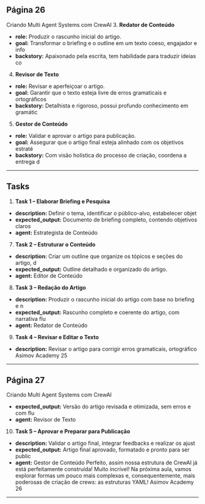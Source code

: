 ## Página 26

Criando Multi Agent Systems com CrewAI
3. **Redator de Conteúdo**
- **role:** Produzir o rascunho inicial do artigo.
- **goal:** Transformar o briefing e o outline em um texto coeso, engajador e info
- **backstory:** Apaixonado pela escrita, tem habilidade para traduzir ideias co
4. **Revisor de Texto**
- **role:** Revisar e aperfeiçoar o artigo.
- **goal:** Garantir que o texto esteja livre de erros gramaticais e ortográficos
- **backstory:** Detalhista e rigoroso, possui profundo conhecimento em gramátic
5. **Gestor de Conteúdo**
- **role:** Validar e aprovar o artigo para publicação.
- **goal:** Assegurar que o artigo final esteja alinhado com os objetivos estraté
- **backstory:** Com visão holística do processo de criação, coordena a entrega d
---
## **Tasks**
1. **Task 1 – Elaborar Briefing e Pesquisa**
- **description:** Definir o tema, identificar o público-alvo, estabelecer objet
- **expected_output:** Documento de briefing completo, contendo objetivos claros
- **agent:** Estrategista de Conteúdo
7. **Task 2 – Estruturar o Conteúdo**
- **description:** Criar um outline que organize os tópicos e seções do artigo, d
- **expected_output:** Outline detalhado e organizado do artigo.
- **agent:** Editor de Conteúdo
8. **Task 3 – Redação do Artigo**
- **description:** Produzir o rascunho inicial do artigo com base no briefing e n
- **expected_output:** Rascunho completo e coerente do artigo, com narrativa flu
- **agent:** Redator de Conteúdo
9. **Task 4 – Revisar e Editar o Texto**
- **description:** Revisar o artigo para corrigir erros gramaticais, ortográfico
Asimov Academy
25


---
## Página 27

Criando Multi Agent Systems com CrewAI
- **expected_output:** Versão do artigo revisada e otimizada, sem erros e com flu
- **agent:** Revisor de Texto
10. **Task 5 – Aprovar e Preparar para Publicação**
- **description:** Validar o artigo final, integrar feedbacks e realizar os ajust
- **expected_output:** Artigo final aprovado, formatado e pronto para ser public
- **agent:** Gestor de Conteúdo
Perfeito, assim nossa estrutura de CrewAI já está perfeitamente construída! Muito incrível!
Na próxima aula, vamos explorar formas um pouco mais complexas e, consequentemente, mais
poderosas de criação de crews: as estruturas YAML!
Asimov Academy
26


---
